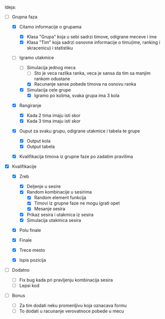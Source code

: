 Ideja:

- [ ] Grupna faza

  - [x] Citamo informacije o grupama

    - [x] Klasa "Grupa" koja u sebi sadrzi timove, odigrane meceve i ime
    - [x] Klasa "Tim" koja sadrzi osnovne informacije o timu(ime, ranking i skracenicu) i statistiku

  - [ ] Igramo utakmice

    - [ ] Simulacija jednog meca
      - [ ] Sto je veca razlika ranka, veca je sansa da tim sa manjim rankom odustane
      - [x] Racunanje sanse pobede timova na osnovu ranka
    - [x] Simulacija cele grupe
      - [x] Igramo po kolima, svaka grupa ima 3 kola

  - [x] Rangiranje

    - [x] Kada 2 tima imaju isti skor
    - [x] Kada 3 tima imaju isti skor

  - [x] Ouput za svaku grupu, odigrane utakmice i tabela te grupe

    - [x] Output kola
    - [x] Output tabela

  - [x] Kvalifikacija timova iz grupne faze po zadatim pravilima

- [x] Kvalifikacije

  - [x] Zreb

    - [x] Deljenje u sesire
    - [x] Random kombinacije u sesirima
      - [x] Random element funkcija
      - [x] Timovi iz grupne faze ne mogu igrati opet
      - [x] Mesanje sesira
    - [x] Prikaz sesira i utakmica iz sesira
    - [x] Simulacija utakmica sesira

  - [x] Polu finale
  - [x] Finale
  - [x] Trece mesto
  - [x] Ispis pozicija

- [ ] Dodatno

  - [ ] Fix bug kada pri pravljenju kombinacija sesira
  - [ ] Lepsi kod

- [ ] Bonus
  - [ ] Za tim dodati neku promenljivu koja oznacava formu
  - [ ] To dodati u racunanje verovatnoce pobede u mecu
